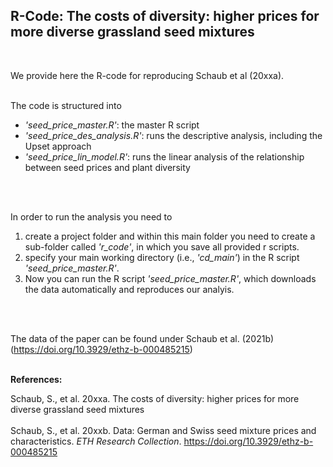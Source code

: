 ## R-Code: The costs of diversity: higher prices for more diverse grassland seed mixtures
<br>

We provide here the R-code for reproducing Schaub et al (20xxa). 
<br>
<br>
 
The code is structured into <br> 
- *'seed_price_master.R'*: the master R script <br>
- *'seed_price_des_analysis.R'*: runs the descriptive analysis, including the Upset approach <br>
- *'seed_price_lin_model.R'*: runs the linear analysis of the relationship between seed prices and plant diversity <br>
<br>
<br>

In order to run the analysis you need to <br>
1) create a project folder and within this main folder you need to create a sub-folder called *'r_code'*, in which you save all provided r scripts.  <br>
2) specify your main working directory (i.e., *'cd_main'*) in the R script *'seed_price_master.R'*.<br>
3) Now you can run the R script *'seed_price_master.R'*, which downloads the data automatically and reproduces our analyis.
<br>
<br>

The data of the paper can be found under Schaub et al. (2021b) (https://doi.org/10.3929/ethz-b-000485215) 
<br>
<br>

**References:**
<br>

Schaub, S., et al. 20xxa. The costs of diversity: higher prices for more diverse grassland seed mixtures
<br>
<br>
Schaub, S., et al. 20xxb. Data: German and Swiss seed mixture prices and characteristics. *ETH Research Collection*. https://doi.org/10.3929/ethz-b-000485215
